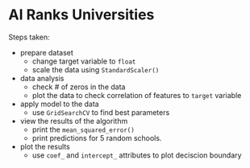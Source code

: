 # AI Ranks Universities

Steps taken:
* prepare dataset
    * change target variable to ```float```
    * scale the data using ```StandardScaler()```
* data analysis
    * check # of zeros in the data
    * plot the data to check correlation of features to ```target``` variable
* apply model to the data
    * use ```GridSearchCV``` to find best parameters
* view the results of the algorithm
    * print the ```mean_squared_error()```
    * print predictions for 5 random schools.
* plot the results
	* use ```coef_``` and ```intercept_``` attributes to plot deciscion boundary